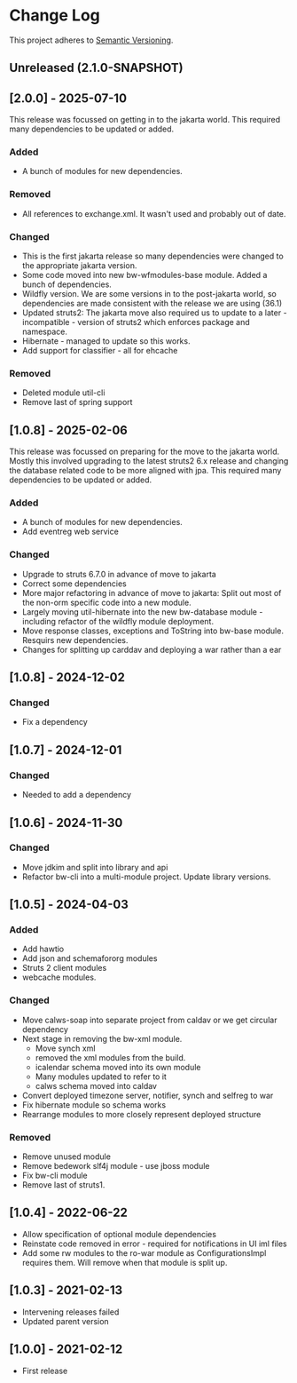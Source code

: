 # Change Log

This project adheres to [Semantic Versioning](https://semver.org/spec/v2.0.0.html).

## Unreleased (2.1.0-SNAPSHOT)

## [2.0.0] - 2025-07-10
This release was focussed on getting in to the jakarta world.
This required many dependencies to be updated or added.

### Added
- A bunch of modules for new dependencies.

### Removed
- All references to exchange.xml. It wasn't used and probably out of date.

### Changed
- This is the first jakarta release so many dependencies were changed to the appropriate jakarta version. 
- Some code moved into new bw-wfmodules-base module. Added a bunch of dependencies.
- Wildfly version. We are some versions in to the post-jakarta world, so dependencies are made consistent with the release we are using (36.1)
- Updated struts2: The jakarta move also required us to update to a later - incompatible - version of struts2 which enforces package and namespace.
- Hibernate - managed to update so this works. 
- Add support for classifier - all for ehcache 

### Removed
- Deleted module util-cli 
- Remove last of spring support 

## [1.0.8] - 2025-02-06
This release was focussed on preparing for the move to the jakarta world. Mostly this involved upgrading to the latest struts2 6.x release and changing the database related code to be more aligned with jpa.
This required many dependencies to be updated or added.

### Added
- A bunch of modules for new dependencies.
- Add eventreg web service

### Changed 
- Upgrade to struts 6.7.0 in advance of move to jakarta 
- Correct some dependencies 
- More major refactoring in advance of move to jakarta: Split out most of the non-orm specific code into a new module. 
- Largely moving util-hibernate into the new bw-database module - including refactor of the wildfly module deployment. 
- Move response classes, exceptions and ToString into bw-base module. Resquirs new dependencies.
- Changes for splitting up carddav and deploying a war rather than a ear 

## [1.0.8] - 2024-12-02
### Changed
- Fix a dependency

## [1.0.7] - 2024-12-01
### Changed
- Needed to add a dependency

## [1.0.6] - 2024-11-30
### Changed
- Move jdkim and split into library and api 
- Refactor bw-cli into a multi-module project. Update library versions.

## [1.0.5] - 2024-04-03
### Added
- Add hawtio 
- Add json and schemafororg modules 
- Struts 2 client modules 
- webcache modules. 

### Changed
- Move calws-soap into separate project from caldav or we get circular dependency 
- Next stage in removing the bw-xml module.  
  - Move synch xml  
  - removed the xml modules from the build. 
  - icalendar schema moved into its own module  
  - Many modules updated to refer to it  
  - calws schema moved into caldav  
- Convert deployed timezone server, notifier, synch and selfreg to war 
- Fix hibernate module so schema works 
- Rearrange modules to more closely represent deployed structure 

### Removed
- Remove unused module 
- Remove bedework slf4j module - use jboss module 
- Fix bw-cli module 
- Remove last of struts1. 

## [1.0.4] - 2022-06-22
- Allow specification of optional module dependencies 
- Reinstate code removed in error - required for notifications in UI 
iml files 
- Add some rw modules to the ro-war module as ConfigurationsImpl requires them. Will remove when that module is split up. 

## [1.0.3] - 2021-02-13
- Intervening releases failed
- Updated parent version

## [1.0.0] - 2021-02-12
- First release 
